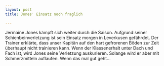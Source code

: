 ```yaml
---
layout: post
title: Jones' Einsatz noch fraglich

---
```


Jermaine Jones kämpft sich weiter durch die Saison. Aufgrund seiner Schienbeinverletzung ist sein Einsatz morgen in Leverkusen gefährdet. Der Trainer erklärte, dass unser Kapitän auf den hart gefrorenen Böden zur Zeit überhaupt nicht trainieren kann. Wenn der Klassenerhalt unter Dach und Fach ist, wird Jones seine Verletzung auskurieren. Solange wird er aber mit Schmerzmitteln auflaufen. Wenn das mal gut geht...


